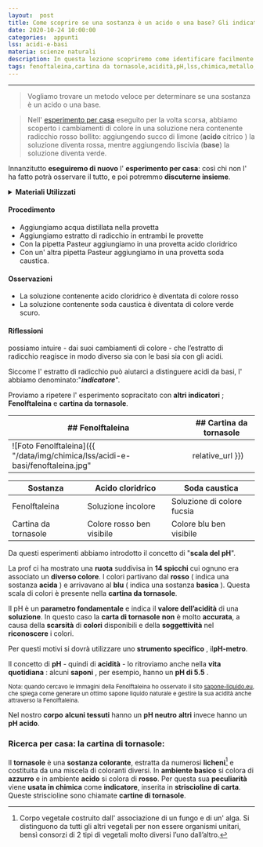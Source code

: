 ```yaml
---
layout:  post
title: Come scoprire se una sostanza è un acido o una base? Gli indicatori di acidità
date: 2020-10-24 10:00:00
categories:  appunti
lss: acidi-e-basi
materia: scienze naturali
description: In questa lezione scopriremo come identificare facilmente l' acidità di una sostanza, quindi anche come distinguere un acido da una base. Introdurremo gli indicatori, cioé sostanze che riescono a comunicarci l' acidità di una sostanza. Inoltre in questo articolo è anche contenuta la descrizione della cartina di tornasole; un indicatore.
tags: fenoftaleina,cartina da tornasole,acidità,pH,lss,chimica,metallo,acido,base
---
```


---

> Vogliamo trovare un metodo veloce per determinare se una sostanza è un acido o una base.

> Nell' [esperimento per casa](https://example.com/) eseguito per la volta scorsa, abbiamo scoperto i cambiamenti di colore in una soluzione nera contenente radicchio rosso bollito: aggiungendo succo di limone (**acido** citrico ) la soluzione diventa rossa, mentre aggiungendo liscivia (**base**) la soluzione diventa verde. 

Innanzitutto **eseguiremo di nuovo** l' **esperimento per casa**: così chi non l' ha fatto potrà osservare il tutto, e poi potremmo **discuterne insieme**.

<details>
  <summary><b>Materiali Utilizzati</b></summary>
  
  • Acido cloridrico<br>
  • Estratto di radicchio<br>
  • Soda caustica<br>
  • 2 Pipette pasteur<br>
  • 2 provette<br>
</details>

#### Procedimento

- Aggiungiamo acqua distillata nella provetta
- Aggiungiamo estratto di radicchio in entrambi le provette
- Con la pipetta Pasteur aggiungiamo in una provetta acido cloridrico
- Con un' altra pipetta Pasteur aggiungiamo in una provetta soda caustica.

#### Osservazioni

- La soluzione contenente acido cloridrico è diventata di colore rosso
- La soluzione contenente soda caustica è diventata di colore verde scuro.

#### Riflessioni

possiamo intuire  - dai suoi cambiamenti di colore - che l’estratto di radicchio reagisce in modo diverso sia con le basi sia con gli acidi. 

Siccome l' estratto di radicchio può aiutarci a distinguere acidi da basi, l' abbiamo denominato:"***indicatore***".


Proviamo a ripetere l' esperimento sopracitato con **altri indicatori** ; **Fenolftaleina** e **cartina da tornasole**.

|## Fenolftaleina|## Cartina da tornasole|
|---|---|
![Foto Fenolftaleina]({{ "/data/img/chimica/lss/acidi-e-basi/fenoftaleina.jpg" | relative_url }})|![Foto cartina da tornasole]({{ "/data/img/chimica/lss/acidi-e-basi/cartina_tornasole.jpeg" | relative_url }})



|  Sostanza  |  Acido cloridrico  |  Soda caustica  |
|---|---|---|
Fenolftaleina|Soluzione incolore|Soluzione di colore fucsia|
Cartina da tornasole|Colore rosso ben visibile|Colore blu ben visibile|

Da questi esperimenti abbiamo introdotto il concetto di "**scala del pH**".

La prof ci ha mostrato una **ruota** suddivisa in **14 spicchi** cui ognuno era associato un **diverso colore**. I colori partivano dal **rosso** ( indica una sostanza **acida** ) e arrivavano al **blu** ( indica una sostanza **basica** ). Questa scala di colori è presente nella **cartina da tornasole**. 

Il pH è un **parametro fondamentale** e indica il **valore dell’acidità** di una **soluzione**. In questo caso la **carta di tornasole** **non** è molto **accurata**, a causa della **scarsità** di **colori** disponibili e della **soggettività** nel **riconoscere** i colori.

Per questi motivi si dovrà utilizzare uno **strumento specifico** , il**pH-metro**.

Il concetto di **pH** - quindi di **acidità** -  lo ritroviamo anche nella **vita quotidiana** : alcuni **saponi** , per esempio, hanno un **pH di  5.5** . 

<sub> Nota: quando cercavo le immagini della Fenolftaleina ho osservato il sito [sapone-liquido.eu](https://www.sapone-liquido.eu/sapone-liquido-naturale-fenoftaleina.html), che spiega come generare un ottimo sapone liquido naturale e gestire la sua acidità anche attraverso la Fenolftaleina.</sub>

Nel nostro **corpo** **alcuni tessuti** hanno un **pH neutro** **altri** invece hanno un **pH acido**.

### Ricerca per casa: la cartina di tornasole:

Il **tornasole** è una **sostanza colorante**, estratta da numerosi **licheni**[^1] e costituita da una miscela di coloranti diversi. In **ambiente basico** si colora di **azzurro** e in ambiente **acido** si colora di **rosso**. Per questa sua **peculiarità** viene **usata in chimica** come **indicatore**, inserita in **striscioline di carta**. Queste striscioline sono chiamate **cartine di tornasole**. 

[^1]: Corpo vegetale costruito dall' associazione di un fungo e di un' alga. Si distinguono da tutti gli altri vegetali per non essere organismi unitari, bensì consorzi di 2 tipi di vegetali molto diversi l’uno dall’altro.
